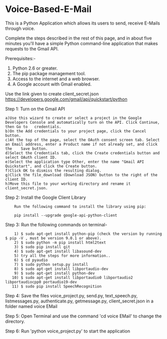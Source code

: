 # Voice-Based-E-Mail
This is a Python Application which allows its users to send, receive E-Mails through voice.


Complete the steps described in the rest of this page, and in about five minutes you'll have a simple Python command-line application that makes requests to the Gmail API.

Prerequisites:-



   1. Python 2.6 or greater.
   2. The pip package management tool.
   3. Access to the internet and a web browser.
   4. A Google account with Gmail enabled.
   
   Use the link given to create client_secret.json
   https://developers.google.com/gmail/api/quickstart/python
   

Step 1: Turn on the Gmail API

    a)Use this wizard to create or select a project in the Google Developers Console and automatically turn on the API. Click Continue, then Go to   credentials.
    b)On the Add credentials to your project page, click the Cancel button.
    c)At the top of the page, select the OAuth consent screen tab. Select an Email address, enter a Product name if not already set, and click the    Save button.
    d)Select the Credentials tab, click the Create credentials button and select OAuth client ID.
    e)Select the application type Other, enter the name "Gmail API Quickstart", and click the Create button.
    f)Click OK to dismiss the resulting dialog.
    g)Click the file_download (Download JSON) button to the right of the client ID.
    h)Move this file to your working directory and rename it client_secret.json.

Step 2: Install the Google Client Library

        Run the following command to install the library using pip:

        pip install --upgrade google-api-python-client

Step 3: Run the following commands on terminal-
        
        1) $ sudo apt-get install python-pip (check the version by running $ pip -V , must be version 9.0.1 or above).
        2) $ sudo python -m pip install html2text
        3) $ sudo pip install git
        4) $ sudo apt-get install libasound-dev
        5) try all the steps for more information..
        6) $ cd pyaudio
        7) $ sudo python setup.py install
        8) $ sudo apt-get install libportaudio-dev
        9) $ sudo apt-get install python-dev
       10) $ sudo apt-get install libportaudio0 libportaudio2 libportaudiocpp0 portaudio19-dev
       11) $ sudo pip install SpeechRecognition        


Step 4: Save the files voice_project.py, send.py, text_speech.py, listmessages.py, authenticate.py, getmessage.py, client_secret.json in a folder named voice EMail

Step 5: Open Terminal and use the command 'cd voice EMail' to change the directory.

Step 6: Run 'python voice_project.py' to start the application
